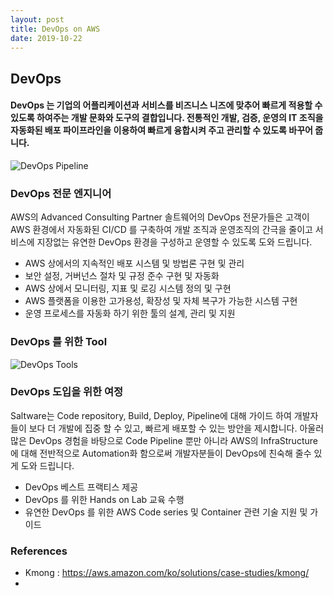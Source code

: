 ```yaml
---
layout: post
title: DevOps on AWS
date: 2019-10-22
---
```


## DevOps 

#### DevOps 는 기업의 어플리케이션과 서비스를 비즈니스 니즈에 맞추어  빠르게 적용할 수 있도록 하여주는 개발 문화와 도구의 결합입니다. 전통적인 개발, 검증, 운영의 IT 조직을 자동화된 배포 파이프라인을 이용하여 빠르게 융합시켜 주고 관리할 수 있도록 바꾸어 줍니다.


![DevOps Pipeline](https://d1.awsstatic.com/product-marketing/DevOps/DevOps_feedback-diagram.ff668bfc299abada00b2dcbdc9ce2389bd3dce3f.png)


### DevOps 전문 엔지니어

AWS의 Advanced Consulting Partner 솔트웨어의 DevOps 전문가들은 고객이 AWS 환경에서 자동화된 CI/CD 를 구축하여 개발 조직과 운영조직의 간극을 줄이고 서비스에 지장없는 유연한 DevOps 환경을 구성하고 운영할 수 있도록 도와 드립니다.

- AWS 상에서의 지속적인 배포 시스템 및 방법론 구현 및 관리
- 보안 설정, 거버넌스 절차 및 규정 준수 구현 및 자동화
- AWS 상에서 모니터링, 지표 및 로깅 시스템 정의 및 구현
- AWS 플랫폼을 이용한 고가용성, 확장성 및 자체 복구가 가능한 시스템 구현
- 운영 프로세스를 자동화 하기 위한 툴의 설계, 관리 및 지원


### DevOps 를 위한 Tool

![DevOps Tools](https://user-images.githubusercontent.com/29446742/67272568-c45c6600-f4f7-11e9-8b95-5fa0adf4ec7b.png)

### DevOps 도입을 위한 여정

Saltware는 Code repository, Build, Deploy, Pipeline에 대해 가이드 하여 개발자들이 보다 더 개발에 집중 할 수 있고, 빠르게 배포할 수 있는 방안을 제시합니다. 아울러 많은 DevOps 경험을 바탕으로 Code Pipeline 뿐만 아니라 AWS의 InfraStructure에 대해 전반적으로 Automation화 함으로써 개발자분들이 DevOps에 친숙해 줄수 있게 도와 드립니다.

- DevOps 베스트 프랙티스 제공
- DevOps 를 위한 Hands on Lab 교육 수행
- 유연한 DevOps 를 위한 AWS Code series 및 Container 관련 기술 지원 및 가이드


### References 

- Kmong :  https://aws.amazon.com/ko/solutions/case-studies/kmong/ 
- 
